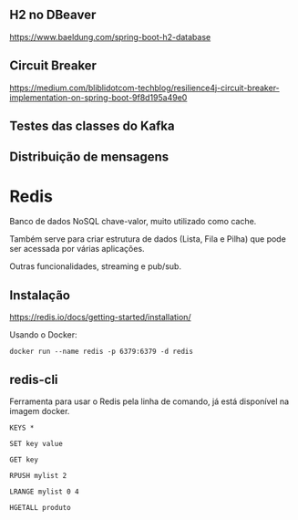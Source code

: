 ## H2 no DBeaver

https://www.baeldung.com/spring-boot-h2-database

## Circuit Breaker

https://medium.com/bliblidotcom-techblog/resilience4j-circuit-breaker-implementation-on-spring-boot-9f8d195a49e0

## Testes das classes do Kafka

## Distribuição de mensagens

# Redis

Banco de dados NoSQL chave-valor, muito utilizado como cache.

Também serve para criar estrutura de dados (Lista, Fila e Pilha) que pode ser acessada por várias aplicações.

Outras funcionalidades, streaming e pub/sub.

## Instalação

https://redis.io/docs/getting-started/installation/

Usando o Docker: 

    docker run --name redis -p 6379:6379 -d redis
  
## redis-cli

Ferramenta para usar o Redis pela linha de comando, já está disponível na imagem docker.

    KEYS *

    SET key value

    GET key

    RPUSH mylist 2

    LRANGE mylist 0 4

    HGETALL produto

